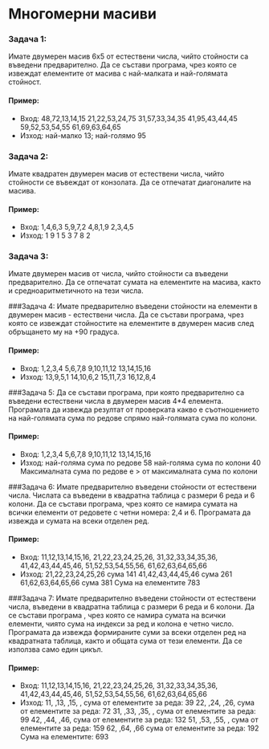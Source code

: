 # Многомерни масиви

### Задача 1:
Имате двумерен масив 6х5 от естествени числа, чийто стойности са въведени предварително.
Да се състави програма, чрез която се извеждат елементите от масива с най-малката и най-голямата стойност.

#### Пример:
* Вход:
48,72,13,14,15
21,22,53,24,75
31,57,33,34,35
41,95,43,44,45
59,52,53,54,55
61,69,63,64,65
* Изход: най-малко 13; най-голямо 95

### Задача 2:
Имате квадратен двумерен масив от естествени числа, чийто стойности се въвеждат от конзолата. Да се отпечатат диагоналите на масива.

#### Пример:
* Вход:
1,4,6,3
5,9,7,2
4,8,1,9
2,3,4,5
* Изход:
1 9 1 5
3 7 8 2

### Задача 3:
Имате двумерен масив от числа, чийто стойности са въведени предварително.
Да се отпечатат сумата на елементите на масива, както и средноаритметичното на тези числа.

###Задача 4:
Имате предварително въведени стойности на елементи в двумерен масив - естествени числа.
Да се състави програма, чрез която се извеждат стойностите на елементите в двумерен масив след обръщането му на +90 градуса.

#### Пример:
* Вход:
1,2,3,4
5,6,7,8
9,10,11,12
13,14,15,16
* Изход:
13,9,5,1
14,10,6,2
15,11,7,3
16,12,8,4

###Задача 5:
Да се състави програма, при която предварително са въведени естествени числа в двумерен масив 4*4 елемента.
Програмата да извежда резултат от проверката какво е съотношението на най-голямата сума по редове спрямо най-голямата сума по колони.

#### Пример:
* Вход:
1,2,3,4
5,6,7,8
9,10,11,12
13,14,15,16
* Изход:
най-голяма сума по редове 58
най-голяма сума по колони 40
Максималната сума по редове е > от максималната сума по колони

###Задача 6:
Имате предварително въведени стойности от естествени числа. Числата са въведени в квадратна таблица с размери 6 реда и 6 колони.
Да се състави програма, чрез която се намира сумата на всички елементи от редовете с четни номера: 2,4 и 6.
Програмата да извежда и сумата на всеки отделен ред.

#### Пример:
* Вход:
11,12,13,14,15,16,
21,22,23,24,25,26,
31,32,33,34,35,36,
41,42,43,44,45,46,
51,52,53,54,55,56,
61,62,63,64,65,66
* Изход:
21,22,23,24,25,26 сума 141
41,42,43,44,45,46 сума 261
61,62,63,64,65,66 сума 381
Сума на елементите 783

###Задача 7:
Имате предварително въведени стойности от естествени числа,  въведени в квадратна таблица с размери 6 реда и 6 колони.
Да се състави програма , чрез която се намира сумата на всички елементи, чиято сума на индекси за ред и колона е четно число. Програмата да извежда формираните суми за всеки отделен ред на квадратната таблица, както и общата сума от тези елементи. Да се използва само един цикъл.

#### Пример:
* Вход:
11,12,13,14,15,16,
21,22,23,24,25,26,
31,32,33,34,35,36,
41,42,43,44,45,46,
51,52,53,54,55,56,
61,62,63,64,65,66
* Изход:
11, ,13, ,15, , сума от елементите за реда: 39
22, ,24, ,26, сума от елементите за реда: 72
31, ,33, ,35, , сума от елементите за реда: 99
42, ,44, ,46, сума от елементите за реда: 132
51, ,53, ,55, , сума от елементите за реда: 159
62, ,64, ,66 сума от елементите за реда: 192
Сума на елементите: 693
